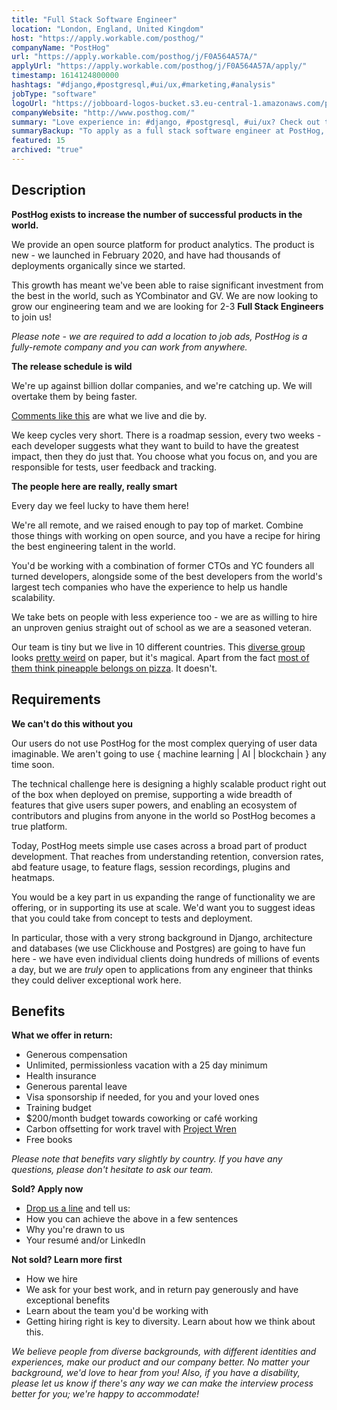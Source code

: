 ```yaml
---
title: "Full Stack Software Engineer"
location: "London, England, United Kingdom"
host: "https://apply.workable.com/posthog/"
companyName: "PostHog"
url: "https://apply.workable.com/posthog/j/F0A564A57A/"
applyUrl: "https://apply.workable.com/posthog/j/F0A564A57A/apply/"
timestamp: 1614124800000
hashtags: "#django,#postgresql,#ui/ux,#marketing,#analysis"
jobType: "software"
logoUrl: "https://jobboard-logos-bucket.s3.eu-central-1.amazonaws.com/posthog"
companyWebsite: "http://www.posthog.com/"
summary: "Love experience in: #django, #postgresql, #ui/ux? Check out this job post!"
summaryBackup: "To apply as a full stack software engineer at PostHog, you preferably need to have some knowledge of: #django, #ui/ux, #marketing."
featured: 15
archived: "true"
---
```


## Description

**PostHog exists to increase the number of successful products in the world.**

We provide an open source platform for product analytics. The product is new - we launched in February 2020, and have had thousands of deployments organically since we started.

This growth has meant we've been able to raise significant investment from the best in the world, such as YCombinator and GV. We are now looking to grow our engineering team and we are looking for 2-3 **Full Stack Engineers** to join us!

_Please note - we are required to add a location to job ads, PostHog is a fully-remote company and you can work from anywhere._

**The release schedule is wild**

We're up against billion dollar companies, and we're catching up. We will overtake them by being faster.

[Comments like this](https://news.ycombinator.com/item?id=22378393) are what we live and die by.

We keep cycles very short. There is a roadmap session, every two weeks - each developer suggests what they want to build to have the greatest impact, then they do just that. You choose what you focus on, and you are responsible for tests, user feedback and tracking.

**The people here are really, really smart**

Every day we feel lucky to have them here!

We're all remote, and we raised enough to pay top of market. Combine those things with working on open source, and you have a recipe for hiring the best engineering talent in the world.

You'd be working with a combination of former CTOs and YC founders all turned developers, alongside some of the best developers from the world's largest tech companies who have the experience to help us handle scalability.

We take bets on people with less experience too - we are as willing to hire an unproven genius straight out of school as we are a seasoned veteran.

Our team is tiny but we live in 10 different countries. This [diverse group](https://posthog.com/handbook/company/diversity) looks [pretty weird](https://posthog.com/handbook/company/team) on paper, but it's magical. Apart from the fact [most of them think pineapple belongs on pizza](https://twitter.com/PostHogHQ/status/1319583079648923648). It doesn't.

## Requirements

**We can't do this without you**

Our users do not use PostHog for the most complex querying of user data imaginable. We aren't going to use { machine learning | AI | blockchain } any time soon.

The technical challenge here is designing a highly scalable product right out of the box when deployed on premise, supporting a wide breadth of features that give users super powers, and enabling an ecosystem of contributors and plugins from anyone in the world so PostHog becomes a true platform.

Today, PostHog meets simple use cases across a broad part of product development. That reaches from understanding retention, conversion rates, abd feature usage, to feature flags, session recordings, plugins and heatmaps.

You would be a key part in us expanding the range of functionality we are offering, or in supporting its use at scale. We'd want you to suggest ideas that you could take from concept to tests and deployment.

In particular, those with a very strong background in Django, architecture and databases (we use Clickhouse and Postgres) are going to have fun here - we have even individual clients doing hundreds of millions of events a day, but we are _truly_ open to applications from any engineer that thinks they could deliver exceptional work here.

## Benefits

**What we offer in return:**

*   Generous compensation
*   Unlimited, permissionless vacation with a 25 day minimum
*   Health insurance
*   Generous parental leave
*   Visa sponsorship if needed, for you and your loved ones
*   Training budget
*   $200/month budget towards coworking or café working
*   Carbon offsetting for work travel with [Project Wren](https://www.wren.co/)
*   Free books

_Please note that benefits vary slightly by country. If you have any questions, please don't hesitate to ask our team._

**Sold? Apply now**

*   [Drop us a line](mailto:8D28C092E5@jobs.workablemail.com) and tell us:
*   How you can achieve the above in a few sentences
*   Why you're drawn to us
*   Your resumé and/or LinkedIn

**Not sold? Learn more first**

*   How we hire
*   We ask for your best work, and in return pay generously and have exceptional benefits
*   Learn about the team you'd be working with
*   Getting hiring right is key to diversity. Learn about how we think about this.

_We believe people from diverse backgrounds, with different identities and experiences, make our product and our company better. No matter your background, we'd love to hear from you! Also, if you have a disability, please let us know if there's any way we can make the interview process better for you; we're happy to accommodate!_
